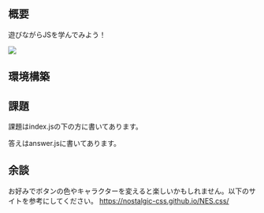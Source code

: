 ## 概要

遊びながらJSを学んでみよう！

![](https://gyazo.com/b95cac3782bbb071c36fb304515cf81f)

## 環境構築

## 課題
課題はindex.jsの下の方に書いてあります。

答えはanswer.jsに書いてあります。

## 余談
お好みでボタンの色やキャラクターを変えると楽しいかもしれません。以下のサイトを参考にしてください。
https://nostalgic-css.github.io/NES.css/